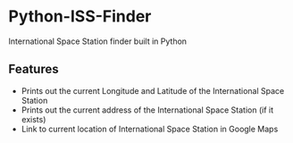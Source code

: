 # Python-ISS-Finder
International Space Station finder built in Python

## Features

- Prints out the current Longitude and Latitude of the International Space Station
- Prints out the current address of the International Space Station (if it exists)
- Link to current location of International Space Station in Google Maps
